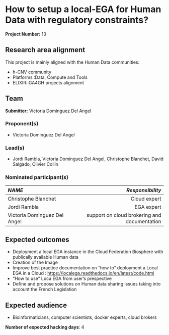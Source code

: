 # How to setup a local-EGA for Human Data with regulatory constraints?

**Project Number:** 13

## Research area alignment

This project is mainly aligned with the Human Data communities: 
 - h-CNV community
 - Platforms :Data, Compute and Tools
 - ELIXIR::GA4GH projects alignment

## Team

**Submitter:** Victoria Dominguez Del Angel

### Proponent(s)

- Victoria Dominguez Del Angel

### Lead(s)

- Jordi Rambla, Victoria Dominguez Del Angel, Christophe Blanchet, David Salgado, Olivier Collin

### Nominated participant(s)

***NAME***|***Responsibility***
:-----|-----:
|Christophe Blanchet   | Cloud expert |
|Jordi Rambla          | EGA expert   |
|Victoria Dominguez Del Angel | support on cloud brokering and documentation |

## Expected outcomes

- Deployment a local EGA instance in the Cloud Federation Biosphere with publically available Human data
- Creation of the Image
- Improve best practice documentation on “how to” deployment a Local EGA in a Cloud : https://localega.readthedocs.io/en/latest/code.html
- “How to use” Loca EGA from user’s prespective
- Define and propose solutions on Human data sharing issues taking into account the French Legislation

## Expected audience

- Bioinformaticians, computer scientists, docker experts, cloud brokers

**Number of expected hacking days**: 4

